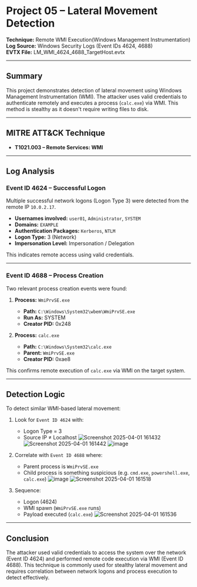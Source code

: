 # Project 05 – Lateral Movement Detection  
**Technique:** Remote WMI Execution(Windows Management Instrumentation)
**Log Source:** Windows Security Logs (Event IDs 4624, 4688)  
**EVTX File:** LM_WMI_4624_4688_TargetHost.evtx

---

## Summary

This project demonstrates detection of lateral movement using Windows Management Instrumentation (WMI). The attacker uses valid credentials to authenticate remotely and executes a process (`calc.exe`) via WMI. This method is stealthy as it doesn't require writing files to disk.

---

## MITRE ATT&CK Technique

- **T1021.003 – Remote Services: WMI**

---

## Log Analysis

### Event ID 4624 – Successful Logon

Multiple successful network logons (Logon Type 3) were detected from the remote IP `10.0.2.17`.

- **Usernames involved:** `user01`, `Administrator`, `SYSTEM`
- **Domains:** `EXAMPLE`
- **Authentication Packages:** `Kerberos`, `NTLM`
- **Logon Type:** 3 (Network)
- **Impersonation Level:** Impersonation / Delegation

This indicates remote access using valid credentials.

---

### Event ID 4688 – Process Creation

Two relevant process creation events were found:

1. **Process:** `WmiPrvSE.exe`
   - **Path:** `C:\Windows\System32\wbem\WmiPrvSE.exe`
   - **Run As:** SYSTEM
   - **Creator PID:** 0x248

2. **Process:** `calc.exe`
   - **Path:** `C:\Windows\System32\calc.exe`
   - **Parent:** `WmiPrvSE.exe`
   - **Creator PID:** 0xae8

This confirms remote execution of `calc.exe` via WMI on the target system.

---

## Detection Logic

To detect similar WMI-based lateral movement:

1. Look for `Event ID 4624` with:
   - Logon Type = 3
   - Source IP ≠ Localhost
![Screenshot 2025-04-01 161432](https://github.com/user-attachments/assets/31d784d7-b5ab-4d4e-9e46-740d09fe1316)
![Screenshot 2025-04-01 161442](https://github.com/user-attachments/assets/ab76b6d7-8c0c-430d-aa45-384a24bac983)
![image](https://github.com/user-attachments/assets/50f9db2f-ec90-4df1-9365-039eff246cde)


2. Correlate with `Event ID 4688` where:
   - Parent process is `WmiPrvSE.exe`
   - Child process is something suspicious (e.g. `cmd.exe`, `powershell.exe`, `calc.exe`)
![image](https://github.com/user-attachments/assets/2fe968ba-4bf9-4d31-8128-55b7ebd859c2)
![Screenshot 2025-04-01 161518](https://github.com/user-attachments/assets/88f14681-2cff-4b68-b3ce-e9ba5eb20ee1)


3. Sequence:
   - Logon (4624)
   - WMI spawn (`WmiPrvSE.exe` runs)
   - Payload executed (`calc.exe`)
![Screenshot 2025-04-01 161536](https://github.com/user-attachments/assets/12632b03-b18a-4269-9a30-bcf222c36aa7)

---

## Conclusion

The attacker used valid credentials to access the system over the network (Event ID 4624) and performed remote code execution via WMI (Event ID 4688). This technique is commonly used for stealthy lateral movement and requires correlation between network logons and process execution to detect effectively.
